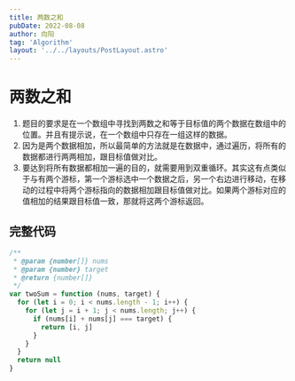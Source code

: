 ```yaml
---
title: 两数之和
pubDate: 2022-08-08
author: 向阳
tag: 'Algorithm'
layout: '../../layouts/PostLayout.astro'
---
```


# 两数之和

1. 题目的要求是在一个数组中寻找到两数之和等于目标值的两个数据在数组中的位置。并且有提示说，在一个数组中只存在一组这样的数据。
2. 因为是两个数据相加，所以最简单的方法就是在数据中，通过遍历，将所有的数据都进行两两相加，跟目标值做对比。
3. 要达到将所有数据都相加一遍的目的，就需要用到双重循环。其实这有点类似于与有两个游标，第一个游标选中一个数据之后，另一个右边进行移动，在移动的过程中将两个游标指向的数据相加跟目标值做对比。如果两个游标对应的值相加的结果跟目标值一致，那就将这两个游标返回。

## 完整代码

```javascript
/**
 * @param {number[]} nums
 * @param {number} target
 * @return {number[]}
 */
var twoSum = function (nums, target) {
  for (let i = 0; i < nums.length - 1; i++) {
    for (let j = i + 1; j < nums.length; j++) {
      if (nums[i] + nums[j] === target) {
        return [i, j]
      }
    }
  }
  return null
}
```
